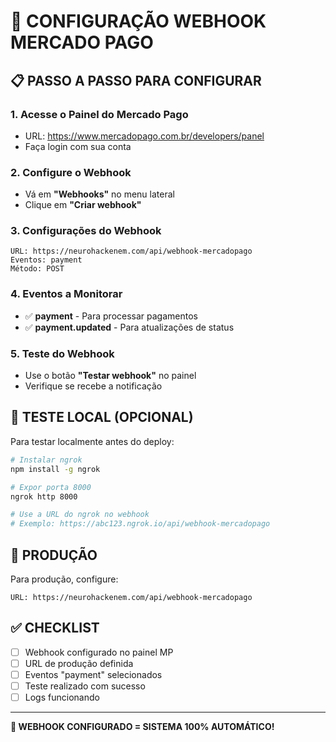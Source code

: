 # 🔗 CONFIGURAÇÃO WEBHOOK MERCADO PAGO

## 📋 PASSO A PASSO PARA CONFIGURAR

### 1. Acesse o Painel do Mercado Pago
- URL: https://www.mercadopago.com.br/developers/panel
- Faça login com sua conta

### 2. Configure o Webhook
- Vá em **"Webhooks"** no menu lateral
- Clique em **"Criar webhook"**

### 3. Configurações do Webhook
```
URL: https://neurohackenem.com/api/webhook-mercadopago
Eventos: payment
Método: POST
```

### 4. Eventos a Monitorar
- ✅ **payment** - Para processar pagamentos
- ✅ **payment.updated** - Para atualizações de status

### 5. Teste do Webhook
- Use o botão **"Testar webhook"** no painel
- Verifique se recebe a notificação

## 🧪 TESTE LOCAL (OPCIONAL)

Para testar localmente antes do deploy:

```bash
# Instalar ngrok
npm install -g ngrok

# Expor porta 8000
ngrok http 8000

# Use a URL do ngrok no webhook
# Exemplo: https://abc123.ngrok.io/api/webhook-mercadopago
```

## 🚀 PRODUÇÃO

Para produção, configure:
```
URL: https://neurohackenem.com/api/webhook-mercadopago
```

## ✅ CHECKLIST

- [ ] Webhook configurado no painel MP
- [ ] URL de produção definida
- [ ] Eventos "payment" selecionados
- [ ] Teste realizado com sucesso
- [ ] Logs funcionando

---

**🎉 WEBHOOK CONFIGURADO = SISTEMA 100% AUTOMÁTICO!**

